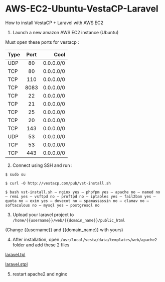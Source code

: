 # AWS-EC2-Ubuntu-VestaCP-Laravel
How to install VestaCP + Laravel with AWS EC2

1. Launch a new amazon AWS EC2 instance (Ubuntu) 

Must open these ports for vestacp : 

| Type        | Port           | Cool  |
| ------------- |:-------------:| -----:|
| UDP | 80 | 0.0.0.0/0 |
| TCP |  80|  0.0.0.0/0
| TCP | 110|  0.0.0.0/0
| TCP | 8083|  0.0.0.0/0
| TCP | 22|  0.0.0.0/0
| TCP | 21|  0.0.0.0/0
| TCP | 25|  0.0.0.0/0
| TCP | 20|  0.0.0.0/0
| TCP | 143|  0.0.0.0/0
| UDP | 53|  0.0.0.0/0
| TCP | 53|  0.0.0.0/0
| TCP | 443|  0.0.0.0/0

2. Connect using SSH and run :
```
$ sudo su

$ curl -O http://vestacp.com/pub/vst-install.sh

$ bash vst-install.sh — nginx yes — phpfpm yes — apache no — named no — remi yes — vsftpd no — proftpd no — iptables yes — fail2ban yes — quota no — exim yes — dovecot no — spamassassin no — clamav no — softaculous no — mysql yes — postgresql no

```
3. Upload your laravel project to `/home/{{username}}/web/{{domain_name}}/public_html `

(Change {{username}} and {{domain_name}} with yours)

4. After installation, open `/usr/local/vesta/data/templates/web/apache2` folder and add these 2 files

[laravel.tpl](laravel.stpl)

[laravel.stpl](laravel.stpl)

5. restart apache2 and nginx
